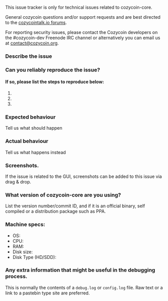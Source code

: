 <!--- Remove sections that do not apply -->

This issue tracker is only for technical issues related to cozycoin-core.

General cozycoin questions and/or support requests and are best directed to the [cozycointalk.io forums](https://cozycointalk.io/).

For reporting security issues, please contact the Cozycoin developers on the #cozycoin-dev Freenode IRC channel or alternatively you can email us at contact@cozycoin.org.

### Describe the issue

### Can you reliably reproduce the issue?
#### If so, please list the steps to reproduce below:
1.
2.
3.

### Expected behaviour
Tell us what should happen

### Actual behaviour
Tell us what happens instead

### Screenshots.
If the issue is related to the GUI, screenshots can be added to this issue via drag & drop.

### What version of cozycoin-core are you using?
List the version number/commit ID, and if it is an official binary, self compiled or a distribution package such as PPA.

### Machine specs:
- OS:
- CPU:
- RAM:
- Disk size:
- Disk Type (HD/SDD):

### Any extra information that might be useful in the debugging process.
This is normally the contents of a `debug.log` or `config.log` file. Raw text or a link to a pastebin type site are preferred.
